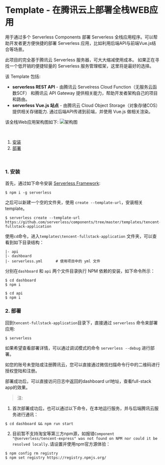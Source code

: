 # Template - 在腾讯云上部署全栈WEB应用

用于通过多个 Serverless Components 部署 Serverless 全栈应用程序。可以帮助开发者更方便快捷的部署 Serverless 应用，比如利用后端API与前端Vue.js结合等场景。

此项目的完全基于腾讯云 Serverless 服务器，可大大缩减使用成本。 如果正在寻找一个低开销的便捷轻量的 Serverless 服务管理框架，这里将是最好的选择。

该 Template 包括:

* **serverless REST API** - 由腾讯云 Servelress Cloud Function（无服务云函数SCF） 和腾讯云 API Gateway 提供相关能力，帮助开发者架构自己的项目和路由。
* **serverless Vue.js 站点** - 由腾讯云 Cloud Object Storage（对象存储COS）提供相关存储能力.  通过后端API传递到前端，并使用 Vue.js 做相关渲染。

该全栈Web应用架构图如下:
![架构图](https://main.qcloudimg.com/raw/21ae7465b6927c14d9bc4ae6dc33fc17.png)

&nbsp;

1. [安装](#1-安装)
2. [部署](#2-部署)

&nbsp;

### 1. 安装

首先，通过如下命令安装 [Serverless Framework](https://www.github.com/serverless/serverless):

```console
$ npm i -g serverless
```

之后可以新建一个空的文件夹，使用 `create --template-url`，安装相关template。

```console
$ serverless create --template-url https://github.com/serverless/components/tree/master/templates/tencent-fullstack-application
```

使用`cd`命令，进入`templates\tencent-fullstack-application` 文件夹，可以查看到如下目录结构：

```
|- api
|- dashboard
|- serverless.yml      # 使用项目中的 yml 文件
```

分别在`dashboard` 和 `api` 两个文件目录执行 NPM 依赖的安装，如下命令所示：

```console
$ cd dashboard
$ npm i
```

```
$ cd api
$ npm i
```

### 2. 部署

回到`tencent-fullstack-application`目录下，直接通过 `serverless` 命令来部署应用:

```console
$ serverless
```

如果希望查看部署详情，可以通过调试模式的命令 `serverless --debug` 进行部署。

如您的账号未登陆或注册腾讯云，您可以直接通过微信扫描命令行中的二维码进行授权登陆和注册。

部署成功后，可以直接访问日志中返回的dashboard url地址，查看full-stack app的效果。

>注: 
1. 首次部署成功后，也可以通过以下命令，在本地运行服务，并与后端腾讯云服务进行通讯：
```console
$ cd dashboard && npm run start
```
2. 目前暂不支持淘宝等第三方npm源，如报错`Component "@serverless/tencent-express" was not found on NPM nor could it be resolved locally.`请设置并使用npm官方源体验：
```console
$ npm config rm registry
$ npm set registry https://registry.npmjs.org/
```


